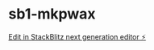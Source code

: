 # sb1-mkpwax

[Edit in StackBlitz next generation editor ⚡️](https://stackblitz.com/~/github.com/Memelocktrqs/sb1-mkpwax)